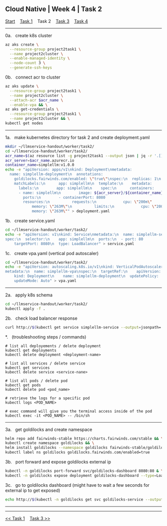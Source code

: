 ## Cloud Native | Week 4 | Task 2

[Start](https://github.com/AFC-AI2C-Cohort-04/coleman-code/blob/main/cloud_native/week_4/start.md)    [Task 1](https://github.com/AFC-AI2C-Cohort-04/coleman-code/blob/main/cloud_native/week_4/task_1.md)    Task 2    [Task 3](https://github.com/AFC-AI2C-Cohort-04/coleman-code/blob/main/cloud_native/week_4/task_3.md)    [Task 4](https://github.com/AFC-AI2C-Cohort-04/coleman-code/blob/main/cloud_native/week_4/task_4.md)

---

0a.   create k8s cluster
``` bash
az aks create \
  --resource-group project2task1 \
  --name project2cluster \
  --enable-managed-identity \
  --node-count 3 \
  --generate-ssh-keys
```

0b.   connect acr to cluster
``` bash
az aks update \
  --resource-group project2task1 \
  --name project2cluster \
  --attach-acr $acr_name \
  --enable-vpa && \
az aks get-credentials \
  --resource-group project2task1 \
  --name project2cluster && \
kubectl get nodes
```

---

1a.   make kubernetes directory for task 2 and create deployment.yaml
``` bash
mkdir ~/llmservice-handout/worker/task2/
cd ~/llmservice-handout/worker/task2/
acr_name=$(az resource list -g project2task1 --output json | jq -r '.[] | select(.type == "Microsoft.ContainerRegistry/registries") | .name') && \
acr_server=$acr_name.azurecr.io
container_name=simplellm:v1.0.0
echo -e "apiVersion: apps/v1\nkind: Deployment\nmetadata:
  name: simplellm-deployment\n  annotations:
    goldilocks.fairwinds.com/enabled: \"true\"\nspec:\n  replicas: 1\n  selector:
    matchLabels:\n      app: simplellm\n  template:\n    metadata:
      labels:\n        app: simplellm\n    spec:\n      containers:
      - name: simplellm\n        image: ${acr_server}/${container_name}
        ports:\n        - containerPort: 8080
        resources:\n          requests:\n            cpu: \"200m\"
            memory: \"263M\"\n          limits:\n            cpu: \"200m\"
            memory: \"263M\"" > deployment.yaml
```

1b.   create service.yaml
``` bash
cd ~/llmservice-handout/worker/task2/
echo -e "apiVersion: v1\nkind: Service\nmetadata:\n  name: simplellm-service
spec:\n  selector:\n    app: simplellm\n  ports:\n  - port: 80
    targetPort: 8080\n  type: LoadBalancer" > service.yaml
```

1c.   create vpa.yaml (vertical pod autoscaler)
``` bash
cd ~/llmservice-handout/worker/task2/
echo -e "apiVersion: autoscaling.k8s.io/v1\nkind: VerticalPodAutoscaler
metadata:\n  name: simplellm-vpa\nspec:\n  targetRef:\n    apiVersion: apps/v1
    kind: Deployment\n    name: simplellm-deployment\n  updatePolicy:
    updateMode: Auto" > vpa.yaml
```

---

2a.   apply k8s schema
``` bash
cd ~/llmservice-handout/worker/task2/
kubectl apply -f .
```

2b.   check load balancer response
``` bash
curl http://$(kubectl get service simplellm-service --output=jsonpath='{.status.loadBalancer.ingress[0].ip}'):80/healthcheck
```

*.   (troubleshooting steps / commands)
```
# list all deployements / delete deployment
kubectl get deployments
kubectl delete deployment <deployment-name>

# list all services / delete service
kubectl get services
kubectl delete service <service-nane>

# list all pods / delete pod
kubectl get pods
kubectl delete pod <pod_name>

# retrieve the logs for a specific pod
kubectl logs <POD_NAME>

# exec command will give you the terminal access inside of the pod
kubectl exec -it <POD_NAME> -- /bin/sh
```

---

3a.   get goldilocks and create namespace
``` bash
helm repo add fairwinds-stable https://charts.fairwinds.com/stable && \
kubectl create namespace goldilocks && \
helm install goldilocks --namespace goldilocks fairwinds-stable/goldilocks && \
kubectl label ns goldilocks goldilocks.fairwinds.com/enabled=true
```

3b.   port forward and expose goldilocks external ip
``` bash
kubectl -n goldilocks port-forward svc/goldilocks-dashboard 8080:80 & \
kubectl -n goldilocks expose deployment goldilocks-dashboard --type=LoadBalancer --name=goldilocks-service
```

3c.   go to goldilocks dashboard (might have to wait a few seconds for external ip to get exposed)
``` bash
echo http://$(kubectl -n goldilocks get svc goldilocks-service --output=jsonpath='{.status.loadBalancer.ingress[0].ip}'):8080
```

---


---

[<< Task 1](https://github.com/AFC-AI2C-Cohort-04/coleman-code/blob/main/cloud_native/week_4/task_1.md)    [Task 3 >>](https://github.com/AFC-AI2C-Cohort-04/coleman-code/blob/main/cloud_native/week_4/task_3.md)
